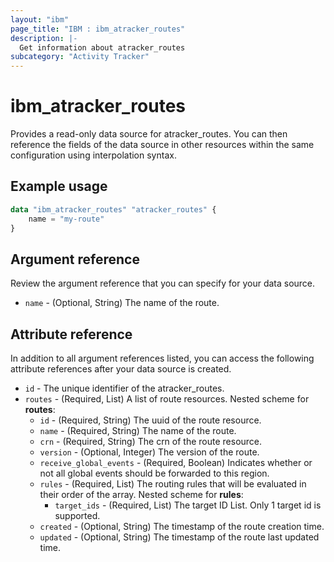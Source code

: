 ```yaml
---
layout: "ibm"
page_title: "IBM : ibm_atracker_routes"
description: |-
  Get information about atracker_routes
subcategory: "Activity Tracker"
---
```


# ibm_atracker_routes

Provides a read-only data source for atracker_routes. You can then reference the fields of the data source in other resources within the same configuration using interpolation syntax.

## Example usage

```terraform
data "ibm_atracker_routes" "atracker_routes" {
	name = "my-route"
}
```

## Argument reference

Review the argument reference that you can specify for your data source.

* `name` - (Optional, String) The name of the route.

## Attribute reference

In addition to all argument references listed, you can access the following attribute references after your data source is created.

* `id` - The unique identifier of the atracker_routes.
* `routes` - (Required, List) A list of route resources.
Nested scheme for **routes**:
	* `id` - (Required, String) The uuid of the route resource.
	* `name` - (Required, String) The name of the route.
	* `crn` - (Required, String) The crn of the route resource.
	* `version` - (Optional, Integer) The version of the route.
	* `receive_global_events` - (Required, Boolean) Indicates whether or not all global events should be forwarded to this region.
	* `rules` - (Required, List) The routing rules that will be evaluated in their order of the array.
	Nested scheme for **rules**:
		* `target_ids` - (Required, List) The target ID List. Only 1 target id is supported.
	* `created` - (Optional, String) The timestamp of the route creation time.
	* `updated` - (Optional, String) The timestamp of the route last updated time.

